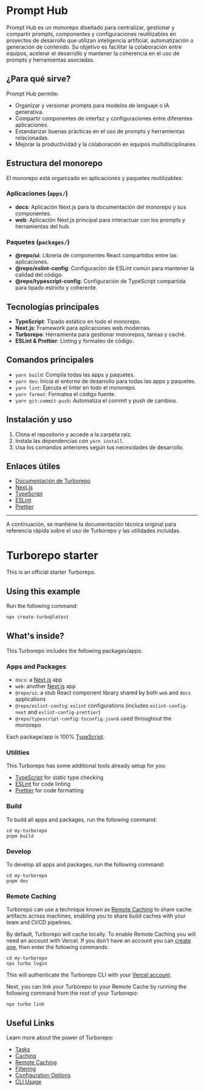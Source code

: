 # Prompt Hub

Prompt Hub es un monorepo diseñado para centralizar, gestionar y compartir prompts, componentes y configuraciones reutilizables en proyectos de desarrollo que utilizan inteligencia artificial, automatización o generación de contenido. Su objetivo es facilitar la colaboración entre equipos, acelerar el desarrollo y mantener la coherencia en el uso de prompts y herramientas asociadas.

## ¿Para qué sirve?

Prompt Hub permite:

- Organizar y versionar prompts para modelos de lenguaje o IA generativa.
- Compartir componentes de interfaz y configuraciones entre diferentes aplicaciones.
- Estandarizar buenas prácticas en el uso de prompts y herramientas relacionadas.
- Mejorar la productividad y la colaboración en equipos multidisciplinares.

## Estructura del monorepo

El monorepo está organizado en aplicaciones y paquetes reutilizables:

### Aplicaciones (`apps/`)

- **docs**: Aplicación Next.js para la documentación del monorepo y sus componentes.
- **web**: Aplicación Next.js principal para interactuar con los prompts y herramientas del hub.

### Paquetes (`packages/`)

- **@repo/ui**: Librería de componentes React compartidos entre las aplicaciones.
- **@repo/eslint-config**: Configuración de ESLint común para mantener la calidad del código.
- **@repo/typescript-config**: Configuración de TypeScript compartida para tipado estricto y coherente.

## Tecnologías principales

- **TypeScript**: Tipado estático en todo el monorepo.
- **Next.js**: Framework para aplicaciones web modernas.
- **Turborepo**: Herramienta para gestionar monorepos, tareas y caché.
- **ESLint & Prettier**: Linting y formateo de código.

## Comandos principales

- `yarn build`: Compila todas las apps y paquetes.
- `yarn dev`: Inicia el entorno de desarrollo para todas las apps y paquetes.
- `yarn lint`: Ejecuta el linter en todo el monorepo.
- `yarn format`: Formatea el código fuente.
- `yarn git:commit-push`: Automatiza el commit y push de cambios.

## Instalación y uso

1. Clona el repositorio y accede a la carpeta raíz.
2. Instala las dependencias con `yarn install`.
3. Usa los comandos anteriores según tus necesidades de desarrollo.

## Enlaces útiles

- [Documentación de Turborepo](https://turbo.build/repo/docs)
- [Next.js](https://nextjs.org/)
- [TypeScript](https://www.typescriptlang.org/)
- [ESLint](https://eslint.org/)
- [Prettier](https://prettier.io)

---

A continuación, se mantiene la documentación técnica original para referencia rápida sobre el uso de Turborepo y las utilidades incluidas.

# Turborepo starter

This is an official starter Turborepo.

## Using this example

Run the following command:

```sh
npx create-turbo@latest
```

## What's inside?

This Turborepo includes the following packages/apps:

### Apps and Packages

- `docs`: a [Next.js](https://nextjs.org/) app
- `web`: another [Next.js](https://nextjs.org/) app
- `@repo/ui`: a stub React component library shared by both `web` and `docs` applications
- `@repo/eslint-config`: `eslint` configurations (includes `eslint-config-next` and `eslint-config-prettier`)
- `@repo/typescript-config`: `tsconfig.json`s used throughout the monorepo

Each package/app is 100% [TypeScript](https://www.typescriptlang.org/).

### Utilities

This Turborepo has some additional tools already setup for you:

- [TypeScript](https://www.typescriptlang.org/) for static type checking
- [ESLint](https://eslint.org/) for code linting
- [Prettier](https://prettier.io) for code formatting

### Build

To build all apps and packages, run the following command:

```
cd my-turborepo
pnpm build
```

### Develop

To develop all apps and packages, run the following command:

```
cd my-turborepo
pnpm dev
```

### Remote Caching

Turborepo can use a technique known as [Remote Caching](https://turbo.build/repo/docs/core-concepts/remote-caching) to share cache artifacts across machines, enabling you to share build caches with your team and CI/CD pipelines.

By default, Turborepo will cache locally. To enable Remote Caching you will need an account with Vercel. If you don't have an account you can [create one](https://vercel.com/signup), then enter the following commands:

```
cd my-turborepo
npx turbo login
```

This will authenticate the Turborepo CLI with your [Vercel account](https://vercel.com/docs/concepts/personal-accounts/overview).

Next, you can link your Turborepo to your Remote Cache by running the following command from the root of your Turborepo:

```
npx turbo link
```

## Useful Links

Learn more about the power of Turborepo:

- [Tasks](https://turbo.build/repo/docs/core-concepts/monorepos/running-tasks)
- [Caching](https://turbo.build/repo/docs/core-concepts/caching)
- [Remote Caching](https://turbo.build/repo/docs/core-concepts/remote-caching)
- [Filtering](https://turbo.build/repo/docs/core-concepts/monorepos/filtering)
- [Configuration Options](https://turbo.build/repo/docs/reference/configuration)
- [CLI Usage](https://turbo.build/repo/docs/reference/command-line-reference)
